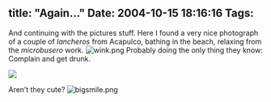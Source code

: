 title: "Again..."
Date: 2004-10-15 18:16:16
Tags: 
---
<p>And continuing with the pictures stuff. Here I found a very nice photograph of a couple of <em>lancheros</em> from Acapulco, bathing in the beach, relaxing from the <em>microbusero</em> work. <img alt="wink.png" src="http://web.archive.org/web/20041018111240/http://www.damog.net/images/emoticons/wink.png"/> Probably doing the only thing they know: Complain and get drunk.

</p>
<img src="http://web.archive.org/web/20041018111240/http://www.damog.net/files/lancheros.jpg"/><p>

Aren’t they cute? <img alt="bigsmile.png" src="http://web.archive.org/web/20041018111240/http://www.damog.net/images/emoticons/bigsmile.png"/></p>
